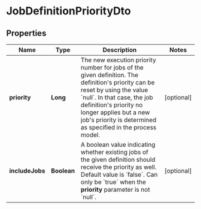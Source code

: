 

# JobDefinitionPriorityDto

## Properties

Name | Type | Description | Notes
------------ | ------------- | ------------- | -------------
**priority** | **Long** | The new execution priority number for jobs of the given definition. The definition&#39;s priority can be reset by using the value &#x60;null&#x60;. In that case, the job definition&#39;s priority no longer applies but a new job&#39;s priority is determined as specified in the process model. |  [optional]
**includeJobs** | **Boolean** | A boolean value indicating whether existing jobs of the given definition should receive the priority as well. Default value is &#x60;false&#x60;. Can only be &#x60;true&#x60; when the __priority__ parameter is not &#x60;null&#x60;. |  [optional]



